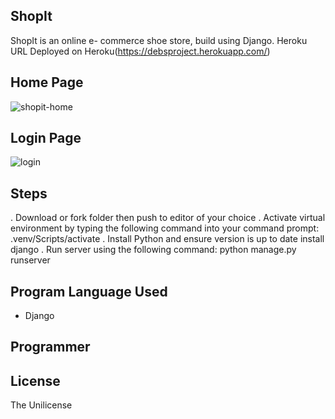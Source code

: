 ## ShopIt
ShopIt is an online e- commerce shoe store, build using Django. Heroku URL
 Deployed on Heroku(https://debsproject.herokuapp.com/)

## Home Page
![shopit-home](https://user-images.githubusercontent.com/77339575/167216644-26c47ca7-bd25-4f16-8b4b-63191df60ad9.png)

## Login Page

 ![login](https://user-images.githubusercontent.com/77339575/167217543-a6ba6318-361c-4c57-8ee5-b2ab0b6f8736.png)

## Steps 
.  Download or fork folder then push to editor of your choice
. Activate virtual environment by typing the following command into your command prompt: .venv/Scripts/activate
. Install Python and ensure version is up to date
  install django
  . Run server using the following command: python manage.py runserver

## Program Language Used
- Django

## Programmer



## License
The Unilicense
